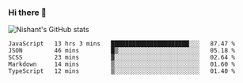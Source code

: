 ### Hi there 👋

<!--
**phoenixx1/phoenixx1** is a ✨ _special_ ✨ repository because its `README.md` (this file) appears on your GitHub profile.

Here are some ideas to get you started:

- 🔭 I’m currently working on ...
- 🌱 I’m currently learning ...
- 👯 I’m looking to collaborate on ...
- 🤔 I’m looking for help with ...
- 💬 Ask me about ...
- 📫 How to reach me: ...
- 😄 Pronouns: ...
- ⚡ Fun fact: ...
-->

![Nishant's GitHub stats](https://github-readme-stats.vercel.app/api?username=phoenixx1&count_private=true)   
<!--START_SECTION:waka-->
```text
JavaScript   13 hrs 3 mins   ██████████████████████░░░   87.47 % 
JSON         46 mins         █▒░░░░░░░░░░░░░░░░░░░░░░░   05.18 % 
SCSS         23 mins         ▓░░░░░░░░░░░░░░░░░░░░░░░░   02.64 % 
Markdown     14 mins         ▒░░░░░░░░░░░░░░░░░░░░░░░░   01.60 % 
TypeScript   12 mins         ▒░░░░░░░░░░░░░░░░░░░░░░░░   01.40 % 
```
<!--END_SECTION:waka-->
